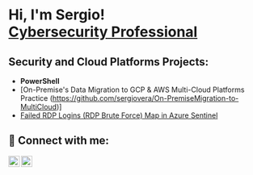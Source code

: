 <h1>Hi, I'm Sergio! <br/><a href="https://github.com/sva12000/sergiovera"></a> <a href="https://www.linkedin.com/in/sergio-vera-5a363735//">Cybersecurity Professional</a> </h1>


<h2> Security and Cloud Platforms Projects:</h2>

- <b>PowerShell</b>
- [On-Premise's Data Migration to GCP & AWS Multi-Cloud Platforms Practice (https://github.com/sergiovera/On-PremiseMigration-to-MultiCloud)]
- [Failed RDP Logins (RDP Brute Force) Map in Azure Sentinel](https://github.com/sergiovera/Sentinel-Lab)
 


<h2> 🤳 Connect with me:</h2>

<!-----[<img align="left" alt=" | YouTube" width="22px" src="https://cdn.jsdelivr.net/npm/simple-icons@v3/icons/youtube.svg" />][youtube] --->
[<img align="left" alt="sergiovera | Twitter" width="22px" src="https://cdn.jsdelivr.net/npm/simple-icons@v3/icons/twitter.svg" />][twitter]
[<img align="left" alt="SergioVera  | LinkedIn" width="22px" src="https://cdn.jsdelivr.net/npm/simple-icons@v3/icons/linkedin.svg" />][linkedin]
<!-----[<img align="left" alt= | Instagram" width="22px" src="https://cdn.jsdelivr.net/npm/simple-icons@v3/icons/instagram.svg" />][instagram] --->

[twitter]: https://twitter.com/sva12000
[linkedin]: https://linkedin.com/in/sergio-vera-5a363735/
<!-----[instagram]: https://www.instagram.com// --->

<!-----
**sva12000/sergiovera** is a ✨ _special_ ✨ repository because its `README.md` (this file) appears on your GitHub profile. --->
